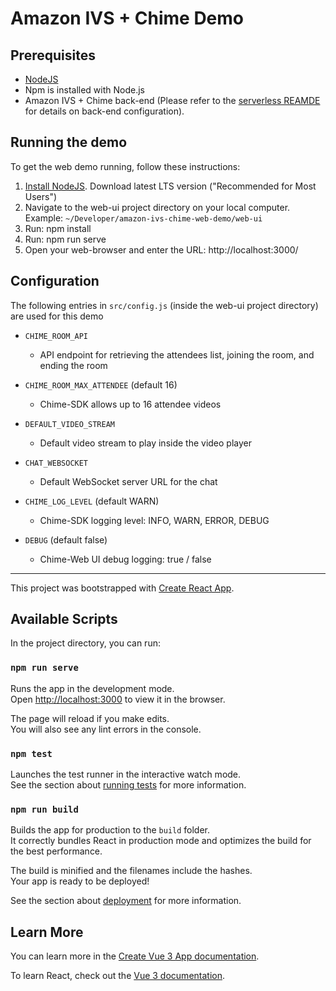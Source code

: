 # Amazon IVS + Chime Demo

## Prerequisites

* [NodeJS](https://nodejs.org/)
* Npm is installed with Node.js
* Amazon IVS + Chime back-end (Please refer to the [serverless REAMDE](../serverless) for details on back-end configuration).

## Running the demo

To get the web demo running, follow these instructions:

1. [Install NodeJS](https://nodejs.org/). Download latest LTS version ("Recommended for Most Users")
2. Navigate to the web-ui project directory on your local computer.
   Example: `~/Developer/amazon-ivs-chime-web-demo/web-ui`
3. Run: npm install
4. Run: npm run serve
5. Open your web-browser and enter the URL: http://localhost:3000/

## Configuration

The following entries in `src/config.js` (inside the web-ui project directory) are used for this demo

* `CHIME_ROOM_API`
  - API endpoint for retrieving the attendees list, joining the room, and ending the room

* `CHIME_ROOM_MAX_ATTENDEE` (default 16)
  - Chime-SDK allows up to 16 attendee videos

* `DEFAULT_VIDEO_STREAM`
  - Default video stream to play inside the video player

* `CHAT_WEBSOCKET`
  - Default WebSocket server URL for the chat

* `CHIME_LOG_LEVEL` (default WARN)
  - Chime-SDK logging level: INFO, WARN, ERROR, DEBUG

* `DEBUG` (default false)
  - Chime-Web UI debug logging: true / false

 --------------------------------------------------

This project was bootstrapped with [Create React App](https://github.com/facebook/create-react-app).

## Available Scripts

In the project directory, you can run:

### `npm run serve`

Runs the app in the development mode.<br />
Open [http://localhost:3000](http://localhost:3000) to view it in the browser.

The page will reload if you make edits.<br />
You will also see any lint errors in the console.

### `npm test`

Launches the test runner in the interactive watch mode.<br />
See the section about [running tests](https://facebook.github.io/create-react-app/docs/running-tests) for more information.

### `npm run build`

Builds the app for production to the `build` folder.<br />
It correctly bundles React in production mode and optimizes the build for the best performance.

The build is minified and the filenames include the hashes.<br />
Your app is ready to be deployed!

See the section about [deployment](https://facebook.github.io/create-react-app/docs/deployment) for more information.

## Learn More

You can learn more in the [Create Vue 3 App documentation](https://v3.vuejs.org/guide/migration/introduction.html#notable-new-features).

To learn React, check out the [Vue 3 documentation](/https://v3.vuejs.org/).
